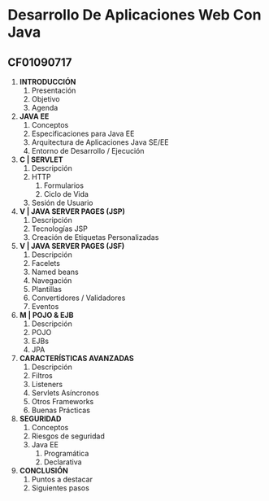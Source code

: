 
# Desarrollo De Aplicaciones Web Con Java

## CF01090717

1. **INTRODUCCIÓN**
   1. Presentación
   2. Objetivo
   3. Agenda
2. **JAVA EE**
   1. Conceptos
   2. Especificaciones para Java EE
   3. Arquitectura de Aplicaciones Java SE/EE
   4. Entorno de Desarrollo / Ejecución
3. **C | SERVLET**
   1. Descripción
   2. HTTP
      1. Formularios
      2. Ciclo de Vida
   3. Sesión de Usuario
4. **V | JAVA SERVER PAGES (JSP)**
   1. Descripción
   2. Tecnologías JSP
   3. Creación de Etiquetas Personalizadas
5. **V | JAVA SERVER PAGES (JSF)**
   1. Descripción
   2. Facelets
   3. Named beans
   4. Navegación
   5. Plantillas
   6. Convertidores / Validadores
   7. Eventos
6. **M | POJO & EJB**
   1. Descripción
   2. POJO
   3. EJBs
   4. JPA
7. **CARACTERÍSTICAS AVANZADAS**
   1. Descripción
   2. Filtros
   3. Listeners
   4. Servlets Asíncronos
   5. Otros Frameworks
   6. Buenas Prácticas
8. **SEGURIDAD**
   1. Conceptos
   2. Riesgos de seguridad
   3. Java EE
      1. Programática
      2. Declarativa
9. **CONCLUSIÓN**
   1. Puntos a destacar
   2. Siguientes pasos
